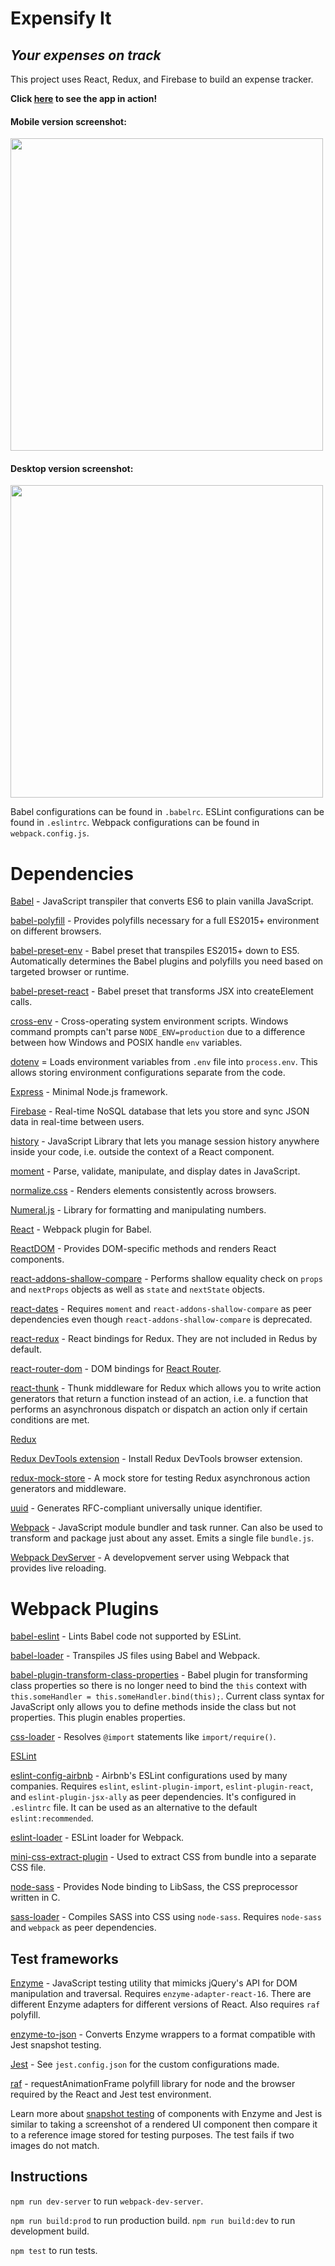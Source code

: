 # Expensify It
## *Your expenses on track*

This project uses React, Redux, and Firebase to build an expense tracker.

**Click [here](https://expensify-it.herokuapp.com/) to see the app in action!**

#### Mobile version screenshot:

<img src="./screenshots/mobile-screenshot.png" width=500>

#### Desktop version screenshot:

<img src="./screenshots/desktop-screenshot.png" width=500>

Babel configurations can be found in `.babelrc`.
ESLint configurations can be found in `.eslintrc`.
Webpack configurations can be found in `webpack.config.js`.


# Dependencies

[Babel](https://babeljs.io/) - JavaScript transpiler that converts ES6 to plain vanilla JavaScript.

[babel-polyfill](https://babeljs.io/docs/en/babel-polyfill.html) - Provides polyfills necessary for a full ES2015+ environment on different browsers.

[babel-preset-env](https://github.com/babel/babel/tree/master/packages/babel-preset-env) - Babel preset that transpiles ES2015+ down to ES5. Automatically determines the Babel plugins and polyfills you need based on targeted browser or runtime.

[babel-preset-react](https://babeljs.io/docs/plugins/preset-react/) - Babel preset that transforms JSX into createElement calls.

[cross-env](https://github.com/kentcdodds/cross-env) - Cross-operating system environment scripts. Windows command prompts can't parse `NODE_ENV=production` due to a difference between how Windows and POSIX handle `env` variables.

[dotenv](https://github.com/motdotla/dotenv) = Loads environment variables from `.env` file into `process.env`. This allows storing environment configurations separate from the code.

[Express](https://expressjs.com/) - Minimal Node.js framework.

[Firebase](https://firebase.google.com/) - Real-time NoSQL database that lets you store and sync JSON data in real-time between users. 

[history](https://www.npmjs.com/package/history) - JavaScript Library that lets you manage session history anywhere inside your code, i.e. outside the context of a React component. 

[moment](https://momentjs.com/) - Parse, validate, manipulate, and display dates in JavaScript.

[normalize.css](http://necolas.github.io/normalize.css/) - Renders elements consistently across browsers.

[Numeral.js](http://numeraljs.com/) - Library for formatting and manipulating numbers.

[React](https://reactjs.org/) - Webpack plugin for Babel.

[ReactDOM](https://reactjs.org/docs/react-dom.html) - Provides DOM-specific methods and renders React components.

[react-addons-shallow-compare](https://www.npmjs.com/package/react-addons-shallow-compare) - Performs shallow equality check on `props` and `nextProps` objects as well as `state` and `nextState` objects.

[react-dates](https://github.com/airbnb/react-dates) - Requires `moment` and `react-addons-shallow-compare` as peer dependencies even though `react-addons-shallow-compare` is deprecated.

[react-redux](https://github.com/reduxjs/react-redux) - React bindings for Redux. They are not included in Redus by default.

[react-router-dom](https://github.com/ReactTraining/react-router/tree/master/packages/react-router-dom) - DOM bindings for [React Router](https://reacttraining.com/react-router/).

[react-thunk](https://github.com/reduxjs/redux-thunk) - Thunk middleware for Redux which allows you to write action generators that return a function instead of an action, i.e. a function that performs an asynchronous dispatch or dispatch an action only if certain conditions are met.

[Redux](https://redux.js.org/)

[Redux DevTools extension](https://github.com/zalmoxisus/redux-devtools-extension) - Install Redux DevTools browser extension.

[redux-mock-store](https://github.com/dmitry-zaets/redux-mock-store) - A mock store for testing Redux asynchronous action generators and middleware.

[uuid](https://www.npmjs.com/package/uuid) - Generates RFC-compliant universally unique identifier.

[Webpack](https://webpack.js.org/concepts/) - JavaScript module bundler and task runner. Can also be used to transform and package just about any asset. Emits a single file `bundle.js`.

[Webpack DevServer](https://webpack.js.org/configuration/dev-server/) - A developvement server using Webpack that provides live reloading.


# Webpack Plugins

[babel-eslint](https://github.com/babel/babel-eslint) - Lints Babel code not supported by ESLint.

[babel-loader](https://github.com/babel/babel-loader) - Transpiles JS files using Babel and Webpack.

[babel-plugin-transform-class-properties](https://babeljs.io/docs/plugins/transform-class-properties/) - Babel plugin for transforming class properties so there is no longer need to bind the `this` context with `this.someHandler = this.someHandler.bind(this);`. Current class syntax for JavaScript only allows you to define methods inside the class but not properties. This plugin enables properties.

[css-loader](https://github.com/webpack-contrib/css-loader) - Resolves `@import` statements like `import/require()`.

[ESLint](https://eslint.org/docs/user-guide/getting-started)

[eslint-config-airbnb](https://github.com/airbnb/javascript/tree/master/packages/eslint-config-airbnb) - Airbnb's ESLint configurations used by many companies. Requires `eslint`, `eslint-plugin-import`, `eslint-plugin-react`, and `eslint-plugin-jsx-ally` as peer dependencies. It's configured in `.eslintrc` file. It can be used as an alternative to the default `eslint:recommended`.


[eslint-loader](https://github.com/webpack-contrib/eslint-loader) - ESLint loader for Webpack.

[mini-css-extract-plugin](https://github.com/webpack-contrib/mini-css-extract-plugin) - Used to extract CSS from bundle into a separate CSS file.

[node-sass](https://github.com/sass/node-sass) - Provides Node binding to LibSass, the CSS preprocessor written in C. 

[sass-loader](https://github.com/webpack-contrib/sass-loader) - Compiles SASS into CSS using `node-sass`. Requires `node-sass` and `webpack` as peer dependencies.


## Test frameworks

[Enzyme](http://airbnb.io/enzyme/) - JavaScript testing utility that mimicks jQuery's API for DOM manipulation and traversal. Requires `enzyme-adapter-react-16`. There are different Enzyme adapters for different versions of React. Also requires `raf` polyfill.

[enzyme-to-json](https://github.com/adriantoine/enzyme-to-json) - Converts Enzyme wrappers to a format compatible with Jest snapshot testing.

[Jest](https://facebook.github.io/jest/) - See `jest.config.json` for the custom configurations made.

[raf](https://github.com/chrisdickinson/raf) - requestAnimationFrame polyfill library for node and the browser required by the React and Jest test environment.

Learn more about [snapshot testing](https://facebook.github.io/jest/docs/en/snapshot-testing.html) of components with Enzyme and Jest is similar to taking a screenshot of a rendered UI component then compare it to a reference image stored for testing purposes. The test fails if two images do not match. 


## Instructions
`npm run dev-server` to run `webpack-dev-server`.

`npm run build:prod` to run production build.
`npm run build:dev` to run development build.

`npm test` to run tests.